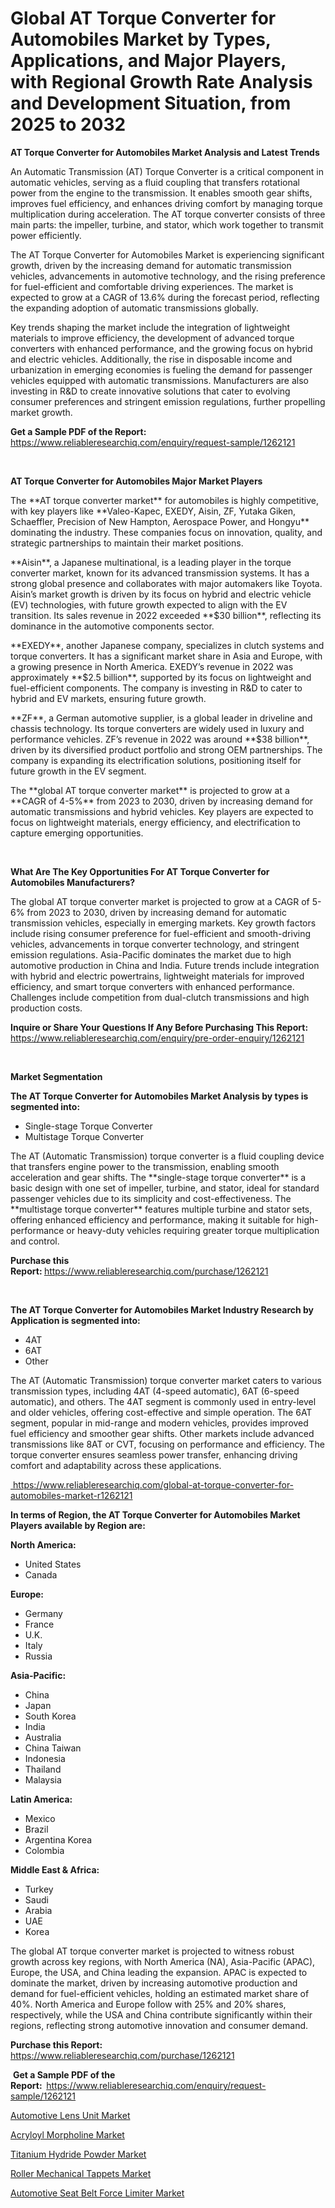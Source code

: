 <p><h1>Global AT Torque Converter for Automobiles Market by Types, Applications, and Major Players, with Regional Growth Rate Analysis and Development Situation, from 2025 to 2032</h1></p><p><strong>AT Torque Converter for Automobiles Market Analysis and Latest Trends</strong></p>
<p><p>An Automatic Transmission (AT) Torque Converter is a critical component in automatic vehicles, serving as a fluid coupling that transfers rotational power from the engine to the transmission. It enables smooth gear shifts, improves fuel efficiency, and enhances driving comfort by managing torque multiplication during acceleration. The AT torque converter consists of three main parts: the impeller, turbine, and stator, which work together to transmit power efficiently.</p><p>The AT Torque Converter for Automobiles Market is experiencing significant growth, driven by the increasing demand for automatic transmission vehicles, advancements in automotive technology, and the rising preference for fuel-efficient and comfortable driving experiences. The market is expected to grow at a CAGR of 13.6% during the forecast period, reflecting the expanding adoption of automatic transmissions globally.</p><p>Key trends shaping the market include the integration of lightweight materials to improve efficiency, the development of advanced torque converters with enhanced performance, and the growing focus on hybrid and electric vehicles. Additionally, the rise in disposable income and urbanization in emerging economies is fueling the demand for passenger vehicles equipped with automatic transmissions. Manufacturers are also investing in R&D to create innovative solutions that cater to evolving consumer preferences and stringent emission regulations, further propelling market growth.</p></p>
<p><strong>Get a Sample PDF of the Report:&nbsp;</strong> <a href="https://www.reliableresearchiq.com/enquiry/request-sample/1262121?utm_campaign=904&utm_medium=2&utm_source=Github&utm_content=ia&utm_term=23012025&utm_id=at-torque-converter-for-automobiles">https://www.reliableresearchiq.com/enquiry/request-sample/1262121</a></p>
<p>&nbsp;</p>
<p><strong>AT Torque Converter for Automobiles Major Market Players</strong></p>
<p><p>The **AT torque converter market** for automobiles is highly competitive, with key players like **Valeo-Kapec, EXEDY, Aisin, ZF, Yutaka Giken, Schaeffler, Precision of New Hampton, Aerospace Power, and Hongyu** dominating the industry. These companies focus on innovation, quality, and strategic partnerships to maintain their market positions.</p><p>**Aisin**, a Japanese multinational, is a leading player in the torque converter market, known for its advanced transmission systems. It has a strong global presence and collaborates with major automakers like Toyota. Aisin’s market growth is driven by its focus on hybrid and electric vehicle (EV) technologies, with future growth expected to align with the EV transition. Its sales revenue in 2022 exceeded **$30 billion**, reflecting its dominance in the automotive components sector.</p><p>**EXEDY**, another Japanese company, specializes in clutch systems and torque converters. It has a significant market share in Asia and Europe, with a growing presence in North America. EXEDY’s revenue in 2022 was approximately **$2.5 billion**, supported by its focus on lightweight and fuel-efficient components. The company is investing in R&D to cater to hybrid and EV markets, ensuring future growth.</p><p>**ZF**, a German automotive supplier, is a global leader in driveline and chassis technology. Its torque converters are widely used in luxury and performance vehicles. ZF’s revenue in 2022 was around **$38 billion**, driven by its diversified product portfolio and strong OEM partnerships. The company is expanding its electrification solutions, positioning itself for future growth in the EV segment.</p><p>The **global AT torque converter market** is projected to grow at a **CAGR of 4-5%** from 2023 to 2030, driven by increasing demand for automatic transmissions and hybrid vehicles. Key players are expected to focus on lightweight materials, energy efficiency, and electrification to capture emerging opportunities.</p></p>
<p>&nbsp;</p>
<p><strong>What Are The Key Opportunities For AT Torque Converter for Automobiles Manufacturers?</strong></p>
<p><p>The global AT torque converter market is projected to grow at a CAGR of 5-6% from 2023 to 2030, driven by increasing demand for automatic transmission vehicles, especially in emerging markets. Key growth factors include rising consumer preference for fuel-efficient and smooth-driving vehicles, advancements in torque converter technology, and stringent emission regulations. Asia-Pacific dominates the market due to high automotive production in China and India. Future trends include integration with hybrid and electric powertrains, lightweight materials for improved efficiency, and smart torque converters with enhanced performance. Challenges include competition from dual-clutch transmissions and high production costs.</p></p>
<p><strong>Inquire or Share Your Questions If Any Before Purchasing This Report:</strong> <a href="https://www.reliableresearchiq.com/enquiry/pre-order-enquiry/1262121?utm_campaign=904&utm_medium=2&utm_source=Github&utm_content=ia&utm_term=23012025&utm_id=at-torque-converter-for-automobiles">https://www.reliableresearchiq.com/enquiry/pre-order-enquiry/1262121</a></p>
<p>&nbsp;</p>
<p><strong>Market Segmentation</strong></p>
<p><strong>The AT Torque Converter for Automobiles Market Analysis by types is segmented into:</strong></p>
<p><ul><li>Single-stage Torque Converter</li><li>Multistage Torque Converter</li></ul></p>
<p><p>The AT (Automatic Transmission) torque converter is a fluid coupling device that transfers engine power to the transmission, enabling smooth acceleration and gear shifts. The **single-stage torque converter** is a basic design with one set of impeller, turbine, and stator, ideal for standard passenger vehicles due to its simplicity and cost-effectiveness. The **multistage torque converter** features multiple turbine and stator sets, offering enhanced efficiency and performance, making it suitable for high-performance or heavy-duty vehicles requiring greater torque multiplication and control.</p></p>
<p><strong>Purchase this Report:&nbsp;</strong><a href="https://www.reliableresearchiq.com/purchase/1262121?utm_campaign=904&utm_medium=2&utm_source=Github&utm_content=ia&utm_term=23012025&utm_id=at-torque-converter-for-automobiles">https://www.reliableresearchiq.com/purchase/1262121</a></p>
<p>&nbsp;</p>
<p><strong>The AT Torque Converter for Automobiles Market Industry Research by Application is segmented into:</strong></p>
<p><ul><li>4AT</li><li>6AT</li><li>Other</li></ul></p>
<p><p>The AT (Automatic Transmission) torque converter market caters to various transmission types, including 4AT (4-speed automatic), 6AT (6-speed automatic), and others. The 4AT segment is commonly used in entry-level and older vehicles, offering cost-effective and simple operation. The 6AT segment, popular in mid-range and modern vehicles, provides improved fuel efficiency and smoother gear shifts. Other markets include advanced transmissions like 8AT or CVT, focusing on performance and efficiency. The torque converter ensures seamless power transfer, enhancing driving comfort and adaptability across these applications.</p></p>
<p><a href="https://www.reliableresearchiq.com/global-at-torque-converter-for-automobiles-market-r1262121?utm_campaign=904&utm_medium=2&utm_source=Github&utm_content=ia&utm_term=23012025&utm_id=at-torque-converter-for-automobiles">&nbsp;https://www.reliableresearchiq.com/global-at-torque-converter-for-automobiles-market-r1262121</a></p>
<p><strong>In terms of Region, the AT Torque Converter for Automobiles Market Players available by Region are:</strong></p>
<p>
    <p> <strong> North America: </strong>
        <ul>
            <li>United States</li>
            <li>Canada</li>
        </ul>
        </p> 
    <p> <strong> Europe: </strong>
        <ul>
            <li>Germany</li>
            <li>France</li>
            <li>U.K.</li>
            <li>Italy</li>
            <li>Russia</li>
        </ul>
        </p> 
    <p> <strong> Asia-Pacific: </strong>
        <ul>
            <li>China</li>
            <li>Japan</li>
            <li>South Korea</li>
            <li>India</li>
            <li>Australia</li>
            <li>China Taiwan</li>
            <li>Indonesia</li>
            <li>Thailand</li>
            <li>Malaysia</li>
        </ul>
        </p> 
    <p> <strong> Latin America: </strong>
        <ul>
            <li>Mexico</li>
            <li>Brazil</li>
            <li>Argentina Korea</li>
            <li>Colombia</li>
        </ul>
        </p> 
    <p> <strong> Middle East & Africa: </strong>
        <ul>
            <li>Turkey</li>
            <li>Saudi</li>
            <li>Arabia</li>
            <li>UAE</li>
            <li>Korea</li>
        </ul>
    </p>
    </p>
<p><p>The global AT torque converter market is projected to witness robust growth across key regions, with North America (NA), Asia-Pacific (APAC), Europe, the USA, and China leading the expansion. APAC is expected to dominate the market, driven by increasing automotive production and demand for fuel-efficient vehicles, holding an estimated market share of 40%. North America and Europe follow with 25% and 20% shares, respectively, while the USA and China contribute significantly within their regions, reflecting strong automotive innovation and consumer demand.</p></p>
<p><strong>Purchase this Report: </strong><a href="https://www.reliableresearchiq.com/purchase/1262121?utm_campaign=904&utm_medium=2&utm_source=Github&utm_content=ia&utm_term=23012025&utm_id=at-torque-converter-for-automobiles">https://www.reliableresearchiq.com/purchase/1262121</a></p>
<p>&nbsp;<strong>Get a Sample PDF of the Report:&nbsp;&nbsp;</strong><a href="https://www.reliableresearchiq.com/enquiry/request-sample/1262121?utm_campaign=904&utm_medium=2&utm_source=Github&utm_content=ia&utm_term=23012025&utm_id=at-torque-converter-for-automobiles">https://www.reliableresearchiq.com/enquiry/request-sample/1262121</a></p>
<p><strong></strong></p>
<p><p><a href="https://www.linkedin.com/pulse/essential-overview-automotive-lens-unit-market-projected-f8aqe?utm_campaign=904&utm_medium=2&utm_source=Github&utm_content=ia&utm_term=23012025&utm_id=at-torque-converter-for-automobiles">Automotive Lens Unit Market</a></p><p><a href="https://www.linkedin.com/pulse/evaluating-acryloyl-morpholine-market-2025-2032-trends-growth-blyof?utm_campaign=904&utm_medium=2&utm_source=Github&utm_content=ia&utm_term=23012025&utm_id=at-torque-converter-for-automobiles">Acryloyl Morpholine Market</a></p><p><a href="https://www.linkedin.com/pulse/revenue-market-trends-titanium-hydride-powder-projected-fbu4c?utm_campaign=904&utm_medium=2&utm_source=Github&utm_content=ia&utm_term=23012025&utm_id=at-torque-converter-for-automobiles">Titanium Hydride Powder Market</a></p><p><a href="https://github.com/sungbruington660/Market-Research-Report-List-1/blob/main/roller-mechanical-tappets-market.md?utm_campaign=904&utm_medium=2&utm_source=Github&utm_content=ia&utm_term=23012025&utm_id=at-torque-converter-for-automobiles">Roller Mechanical Tappets Market</a></p><p><a href="https://github.com/arnoldannice0/Market-Research-Report-List-1/blob/main/automotive-seat-belt-force-limiter-market.md?utm_campaign=904&utm_medium=2&utm_source=Github&utm_content=ia&utm_term=23012025&utm_id=at-torque-converter-for-automobiles">Automotive Seat Belt Force Limiter Market</a></p></p>